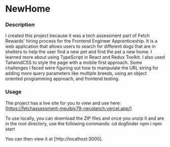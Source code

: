 # NewHome

### Description
I created this project because it was a tech assessment part of Fetch Rewards' hiring process for the Frontend Engineer Apprenticeship. It is a web application that allows users to search for different dogs that are in shelters to help the user find a new pet and find the pet a new home. I learned more about using TypeScript in React and Redux Toolkit. I also used TailwindCSS to style the page with a mobile first approach. Some challenges I faced were figuring out how to manipulate the URL string for adding more query parameters like multiple breeds, using an object oriented programming approach, and frontend testing.

### Usage
The project has a live site for you to view and use here: [https://fetchassessment-meulbiv79-necolanch.vercel.app/]

To use locally, you can download the ZIP files and once you unzip it and are in the root directory, use the following commands:
cd dogfinder
npm i
npm start

You can then view it at [http://localhost:3000].
